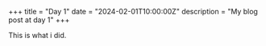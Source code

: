 +++
title = "Day 1"
date = "2024-02-01T10:00:00Z"
description = "My blog post at day 1"
+++

This is what i did.
